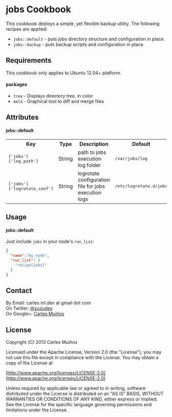 # jobs Cookbook

This cookbook deploys a simple, yet flexible backup utility.
The following recipes are applied:

- `jobs::default` - puts jobs directory structure and configuration in place.
- `jobs::backup` - puts backup scripts and configuration in place.


## Requirements

This cookbook only applies to Ubuntu 12.04+ platform.

#### packages
- `tree` - Displays directory tree, in color
- `meld` - Graphical tool to diff and merge files


## Attributes

#### jobs::default
<table>
  <tr>
    <th>Key</th>
    <th>Type</th>
    <th>Description</th>
    <th>Default</th>
  </tr>
  <tr>
    <td><tt>['jobs']['log_path']</tt></td>
    <td>String</td>
    <td>path to jobs execution log folder</td>
    <td><tt>/var/jobs/log</tt></td>
  </tr>
  <tr>
    <td><tt>['jobs']['logrotate_conf']</tt></td>
    <td>String</td>
    <td>logrotate configuration file for jobs execution logs</td>
    <td><tt>/etc/logrotate.d/jobs</tt></td>
  </tr>
</table>


## Usage

#### jobs::default
Just include `jobs` in your node's `run_list`:

```json
{
  "name":"my_node",
  "run_list": [
    "recipe[jobs]"
  ]
}
```


## Contact

By Email:   carles.ml.dev at gmail dot com  
On Twitter: [@zuzudev](https://twitter.com/zuzudev)  
On Google+: [Carles Muiños](https://plus.google.com/109480759201585988691)


## License

Copyright (C) 2013 Carles Muiños

Licensed under the Apache License, Version 2.0 (the "License");
you may not use this file except in compliance with the License.
You may obtain a copy of the License at

[http://www.apache.org/licenses/LICENSE-2.0](http://www.apache.org/licenses/LICENSE-2.0)

Unless required by applicable law or agreed to in writing, software
distributed under the License is distributed on an "AS IS" BASIS,
WITHOUT WARRANTIES OR CONDITIONS OF ANY KIND, either express or implied.
See the License for the specific language governing permissions and
limitations under the License.

